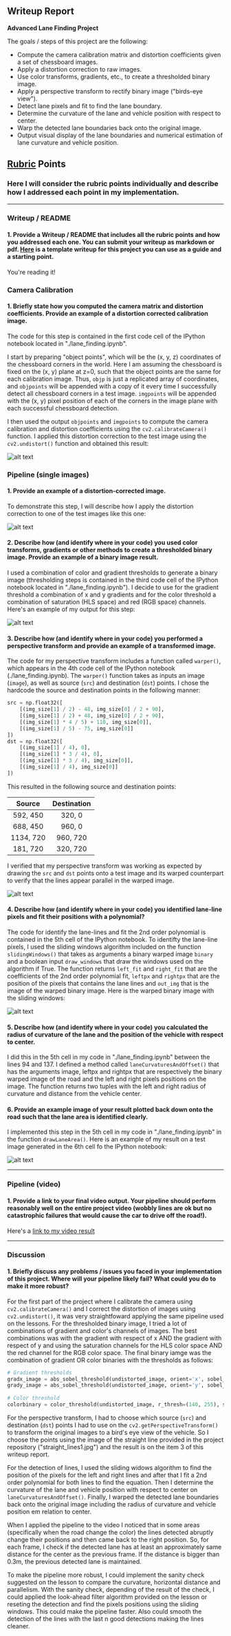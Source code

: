 ## Writeup Report

**Advanced Lane Finding Project**

The goals / steps of this project are the following:

* Compute the camera calibration matrix and distortion coefficients given a set of chessboard images.
* Apply a distortion correction to raw images.
* Use color transforms, gradients, etc., to create a thresholded binary image.
* Apply a perspective transform to rectify binary image ("birds-eye view").
* Detect lane pixels and fit to find the lane boundary.
* Determine the curvature of the lane and vehicle position with respect to center.
* Warp the detected lane boundaries back onto the original image.
* Output visual display of the lane boundaries and numerical estimation of lane curvature and vehicle position.

[//]: # (Image References)

[image1]: ./images/calibration_image_corrected.png "Undistorted"
[image2]: ./images/distortion_correction.png "Road Transformed"
[image3]: ./images/combined_thresholds.png "Binary Example"
[image4]: ./images/warped_image.png "Warp Example"
[image5]: ./images/warped_binary_image.png "Fit Visual"
[image6]: ./images/warped_back_image.png "Output"
[video1]: ./output_videos/project_video_output.mp4 "Video"

## [Rubric](https://review.udacity.com/#!/rubrics/571/view) Points

### Here I will consider the rubric points individually and describe how I addressed each point in my implementation.  

---

### Writeup / README

#### 1. Provide a Writeup / README that includes all the rubric points and how you addressed each one.  You can submit your writeup as markdown or pdf.  [Here](https://github.com/udacity/CarND-Advanced-Lane-Lines/blob/master/writeup_template.md) is a template writeup for this project you can use as a guide and a starting point.  

You're reading it!

### Camera Calibration

#### 1. Briefly state how you computed the camera matrix and distortion coefficients. Provide an example of a distortion corrected calibration image.

The code for this step is contained in the first code cell of the IPython notebook located in "./lane_finding.ipynb".  

I start by preparing "object points", which will be the (x, y, z) coordinates of the chessboard corners in the world. Here I am assuming the chessboard is fixed on the (x, y) plane at z=0, such that the object points are the same for each calibration image.  Thus, `objp` is just a replicated array of coordinates, and `objpoints` will be appended with a copy of it every time I successfully detect all chessboard corners in a test image.  `imgpoints` will be appended with the (x, y) pixel position of each of the corners in the image plane with each successful chessboard detection.  

I then used the output `objpoints` and `imgpoints` to compute the camera calibration and distortion coefficients using the `cv2.calibrateCamera()` function.  I applied this distortion correction to the test image using the `cv2.undistort()` function and obtained this result: 

![alt text][image1]

### Pipeline (single images)

#### 1. Provide an example of a distortion-corrected image.

To demonstrate this step, I will describe how I apply the distortion correction to one of the test images like this one:

![alt text][image2]

#### 2. Describe how (and identify where in your code) you used color transforms, gradients or other methods to create a thresholded binary image.  Provide an example of a binary image result.

I used a combination of color and gradient thresholds to generate a binary image (thresholding steps is contained in the third code cell of the IPython notebook located in "./lane_finding.ipynb"). I decide to use for the gradient threshold a combination of x and y gradients and for the color threshold a combination of saturation (HLS space) and red (RGB space) channels. Here's an example of my output for this step:

![alt text][image3]

#### 3. Describe how (and identify where in your code) you performed a perspective transform and provide an example of a transformed image.

The code for my perspective transform includes a function called `warper()`, which appears in the 4th code cell of the IPython notebook (./lane_finding.ipynb).  The `warper()` function takes as inputs an image (`image`), as well as source (`src`) and destination (`dst`) points. I chose the hardcode the source and destination points in the following manner:

```python
src = np.float32([
    [(img_size[1] / 2) - 48, img_size[0] / 2 + 90],
    [(img_size[1] / 2) + 48, img_size[0] / 2 + 90],
    [(img_size[1] * 4 / 5) + 110, img_size[0]],
    [(img_size[1] / 5) - 75, img_size[0]]
])
dst = np.float32([
    [(img_size[1] / 4), 0],
    [(img_size[1] * 3 / 4), 0],
    [(img_size[1] * 3 / 4), img_size[0]],
    [(img_size[1] / 4), img_size[0]]
])
```

This resulted in the following source and destination points:

| Source        | Destination   | 
|:-------------:|:-------------:| 
| 592, 450      | 320, 0        | 
| 688, 450      | 960, 0        |
| 1134, 720     | 960, 720      |
| 181, 720      | 320, 720      |

I verified that my perspective transform was working as expected by drawing the `src` and `dst` points onto a test image and its warped counterpart to verify that the lines appear parallel in the warped image.

![alt text][image4]

#### 4. Describe how (and identify where in your code) you identified lane-line pixels and fit their positions with a polynomial?

The code for identify the lane-lines and fit the 2nd order polynomial is contained in the 5th cell of the IPython notebook. To identifty the lane-line pixels, I used the sliding windows algorithm included on the function `slidingWindows()` that takes as arguments a binary warped image `binary` and a boolean input `draw_windows` that draw the windows used on the algorithm if True. The function returns `left_fit` and `right_fit` that are the coefficients of the 2nd order polynomial fit, `leftpx` and `rightpx` that are the position of the pixels that contains the lane lines and `out_img` that is the image of the warped binary image.
Here is the warped binary image with the sliding windows:

![alt text][image5]

#### 5. Describe how (and identify where in your code) you calculated the radius of curvature of the lane and the position of the vehicle with respect to center.

I did this in the 5th cell in my code in "./lane_finding.ipynb" between the lines 94 and 137. I defined a method called `laneCurvaturesAndOffset()` that has the arguments image, leftpx and rightpx that are respectively the binary warped image of the road and the left and right pixels positions on the image. The function returns two tuples with the left and right radius of curvature and distance from the vehicle center.

#### 6. Provide an example image of your result plotted back down onto the road such that the lane area is identified clearly.

I implemented this step in the 5th cell in my code in "./lane_finding.ipynb" in the function `drawLaneArea()`.  Here is an example of my result on a test image generated in the 6th cell fo the IPython notebook:

![alt text][image6]

---

### Pipeline (video)

#### 1. Provide a link to your final video output.  Your pipeline should perform reasonably well on the entire project video (wobbly lines are ok but no catastrophic failures that would cause the car to drive off the road!).

Here's a [link to my video result](./output_videos/project_video_output.mp4)

---

### Discussion

#### 1. Briefly discuss any problems / issues you faced in your implementation of this project.  Where will your pipeline likely fail?  What could you do to make it more robust?

For the first part of the project where I calibrate the camera using `cv2.calibrateCamera()` and I correct the distortion of images using `cv2.undistort()`, it was very straightfoward applying the same pipeline used on the lessons. 
For the thresholded binary image, I tried a lot of combinations of gradient and color's channels of images. The best combinations was with the gradient with respect of x AND the gradient with respect of y and using the saturation channels for the HLS color space AND the red channel for the RGB color space. The final binary iamge was the combination of gradient OR color binaries with the thresholds as follows:

```python
# Gradient thresholds
gradx_image = abs_sobel_threshold(undistorted_image, orient='x', sobel_kernel=9, thresh=(40, 200))
grady_image = abs_sobel_threshold(undistorted_image, orient='y', sobel_kernel=9, thresh=(40, 200))
   
# Color threshold
colorbinary = color_threshold(undistorted_image, r_thresh=(140, 255), s_thresh=(140, 255))
```
For the perspective transform, I had to choose which source (`src`) and destination (`dst`) points I had to use on the `cv2.getPerspectiveTransform()` to transform the original images to a bird's eye view of the vehicle. So I choose the points using the image of the straight line provided in the project repository ("straight_lines1.jpg") and the result is on the item 3 of this writeup report.

For the detection of lines, I used the sliding widows algorithm to find the position of the pixels for the left and right lines and after that I fit a 2nd order polynomial for both lines to find the equation. Then I determine the curvature of the lane and vehicle position with respect to center on `laneCurvaturesAndOffset()`.
Finally, I warped the detected lane boundaries back onto the original image including the radius of curvature and vehicle position em relation to center.

When I applied the pipeline to the video I noticed that in some areas (specifically when the road change the color) the lines detected abruptly change their positions and then came back to the right position. So, for each frame, I check if the detected lane has at least an approximately same distance for the center as the previous frame. If the distance is bigger than 0.3m, the previous detected lane is maintained.

To make the pipeline more robust, I could implement the sanity check suggested on the lesson to compare the curvature, horizontal distance and parallelism. With the sanity check, depending of the result of the check, I could applied the look-ahead filter algorithm provided on the lesson or reseting the detection and find the pixels positions using the sliding windows. This could make the pipeline faster. Also could smooth the detection of the lines with the last n good detections making the lines cleaner.
